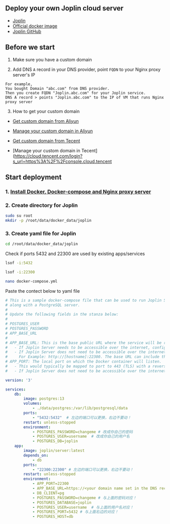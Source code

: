 ## Deploy your own Joplin cloud server

* [Joplin](https://joplinapp.org/)
* [Official docker image](https://hub.docker.com/r/joplin/server)
* [Joplin GitHub](https://github.com/laurent22/joplin)

## Before we start

1. Make sure you have a custom domain

2. Add DNS `A` record in your DNS provider, point `FQDN` to your Nginx proxy server's IP
```
For example,
You bought Domain "abc.com" from DNS provider.
Then you create FQDN "Joplin.abc.com" for your Joplin service.
DNS A record > points "Joplin.abc.com" to the IP of VM that runs Nginx proxy server
```
3. How to get your custom domain
* [Get custom domain from Aliyun](https://wanwang.aliyun.com/domain/)

* [Manage your custom domain in Aliyun](https://account.aliyun.com/login/login.htm?oauth_callback=http%3A%2F%2Fdc.console.aliyun.com%2Fnext%2Findex%3Fspm%3D5176.2020520207.recommends.ddomain.606c4c12SpdlTJ#/domain/list/all-domain)

* [Get custom domain from Tecent](https://cloud.tencent.com/act/pro/domain_sales?fromSource=gwzcw.6927084.6927084.6927084&utm_medium=cpc&utm_id=gwzcw.6927084.6927084.6927084&bd_vid=11313871833741623980)

* [Manage your custom domain in Tecent](https://cloud.tencent.com/login?s_url=https%3A%2F%2Fconsole.cloud.tencent


## Start deployment

### 1. [Install Docker, Docker-compose and Nginx proxy server](https://github.com/guguji666666/Docker)

### 2. Create directory for Joplin

```sh
sudo su root
mkdir -p /root/data/docker_data/joplin
```

### 3. Create yaml file for Joplin

```sh
cd /root/data/docker_data/joplin
```

Check if ports 5432 and 22300 are used by existing apps/services
```sh
lsof -i:5432
```

```sh
lsof -i:22300
```

```sh
nano docker-compose.yml
```

Paste the contect below to yaml file
```yml
# This is a sample docker-compose file that can be used to run Joplin Server
# along with a PostgreSQL server.
#
# Update the following fields in the stanza below:
#
# POSTGRES_USER
# POSTGRES_PASSWORD
# APP_BASE_URL
#
# APP_BASE_URL: This is the base public URL where the service will be running.
#	- If Joplin Server needs to be accessible over the internet, configure APP_BASE_URL as follows: https://example.com/joplin. 
#	- If Joplin Server does not need to be accessible over the internet, set the the APP_BASE_URL to your server's hostname. 
#     For Example: http://[hostname]:22300. The base URL can include the port.
# APP_PORT: The local port on which the Docker container will listen. 
#	- This would typically be mapped to port to 443 (TLS) with a reverse proxy.
#	- If Joplin Server does not need to be accessible over the internet, the port can be mapped to 22300.

version: '3'

services:
    db:
        image: postgres:13
        volumes:
            - ./data/postgres:/var/lib/postgresql/data
        ports:
            - "5432:5432"  # 左边的端口可以更换，右边不要动！
        restart: unless-stopped
        environment:
            - POSTGRES_PASSWORD=changeme # 改成你自己的密码
            - POSTGRES_USER=username  # 改成你自己的用户名
            - POSTGRES_DB=joplin
    app:
        image: joplin/server:latest
        depends_on:
            - db
        ports:
            - "22300:22300" # 左边的端口可以更换，右边不要动！
        restart: unless-stopped
        environment:
            - APP_PORT=22300
            - APP_BASE_URL=https://<your domain name set in the DNS record before> # 改成反代的域名
            - DB_CLIENT=pg
            - POSTGRES_PASSWORD=changeme # 与上面的密码对应！
            - POSTGRES_DATABASE=joplin
            - POSTGRES_USER=username  # 与上面的用户名对应！
            - POSTGRES_PORT=5432 # 与上面右边的对应！
            - POSTGRES_HOST=db
```
